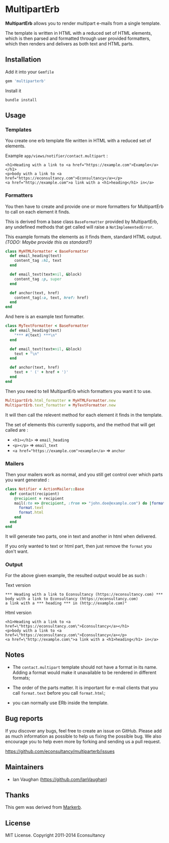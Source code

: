 # MultipartErb

**MultipartErb** allows you to render multipart e-mails from a single template.

The template is written in HTML with a reduced set of HTML elements,
which is then parsed and formatted through user provided formatters,
which then renders and delivers as both text and HTML parts.

## Installation

Add it into your `Gemfile`

```ruby
gem 'multiparterb'
```

Install it

```console
bundle install
```

## Usage

### Templates

You create one erb template file written in HTML with a reduced set of elements.

Example `app/views/notifier/contact.multipart` :

```erb
<h1>Heading with a link to <a href="https://example.com">Example</a></h1>
<p>body with a link to <a href="https://econsultancy.com">Econsultancy</a></p>
<a href="http://example.com">a link with a <h1>heading</h1> in</a>
```

### Formatters

You then have to create and provide one or more formatters for MultipartErb to call on each element it finds.

This is derived from a base class `BaseFormatter` provided by MultipartErb, any undefined methods that get called will raise a `NotImplementedError`.

This example formats the elements as it finds them, standard HTML output. _(TODO: Maybe provide this as standard?)_

```ruby
class MyHTMLFormatter < BaseFormatter
  def email_heading(text)
    content_tag :h1, text
  end

  def email_text(text=nil, &block)
    content_tag :p, super
  end

  def anchor(text, href)
    content_tag(:a, text, href: href)
  end
end
```

And here is an example text formatter.

```ruby
class MyTextFormatter < BaseFormatter
  def email_heading(text)
    "*** #{text} ***\n"
  end

  def email_text(text=nil, &block)
    text + "\n"
  end

  def anchor(text, href)
    text + ' (' + href + ')'
  end
end
```

Then you need to tell MultipartErb which formatters you want it to use.

```ruby
MultipartErb.html_formatter = MyHTMLFormatter.new
MultipartErb.text_formatter = MyTextFormatter.new
```

It will then call the relevent method for each element it finds in the template.

The set of elements this currently supports, and the method that will get called are :

* `<h1></h1>` => `email_heading`
* `<p></p>` => `email_text`
* `<a href="https://example.com">example</a>` => `anchor`

### Mailers

Then your mailers work as normal, and you still get control over which parts you want generated :

```ruby
class Notifier < ActionMailer::Base
  def contact(recipient)
    @recipient = recipient
    mail(:to => @recipient, :from => "john.doe@example.com") do |format|
      format.text
      format.html
    end
  end
end
```

It will generate two parts, one in text and another in html when delivered.

If you only wanted to text or html part, then just remove the `format` you don't want.


### Output

For the above given example, the resulted output would be as such :

Text version

```
*** Heading with a link to Econsultancy (https://econsultancy.com) ***
body with a link to Econsultancy (https://econsultancy.com)
a link with a *** heading *** in (http://example.com)"
```

Html version

```
<h1>Heading with a link to <a href=\"https://econsultancy.com\">Econsultancy</a></h1>
<p>body with a link to <a href=\"https://econsultancy.com\">Econsultancy</a></p>
<a href=\"http://example.com\">a link with a <h1>heading</h1> in</a>
```

## Notes

* The `contact.multipart` template should not have a format in its name. Adding a format would make it unavailable to be rendered in different formats;

* The order of the parts matter. It is important for e-mail clients that you call `format.text` before you call `format.html`;

* you can normally use ERb inside the template.


## Bug reports

If you discover any bugs, feel free to create an issue on GitHub. Please add as much information as
possible to help us fixing the possible bug. We also encourage you to help even more by forking and
sending us a pull request.

https://github.com/econsultancy/multiparterb/issues

## Maintainers

* Ian Vaughan (https://github.com/IanVaughan)

## Thanks

This gem was derived from [Markerb](https://github.com/plataformatec/markerb).

## License

MIT License. Copyright 2011-2014 Econsultancy
